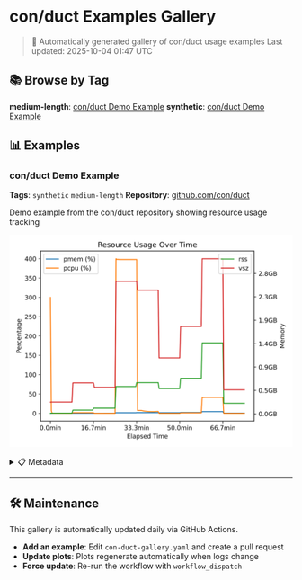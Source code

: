 # con/duct Examples Gallery

> 🤖 Automatically generated gallery of con/duct usage examples
> Last updated: 2025-10-04 01:47 UTC


## 📚 Browse by Tag

**medium-length**: [con/duct Demo Example](#con-duct-demo-example)
**synthetic**: [con/duct Demo Example](#con-duct-demo-example)

## 📊 Examples

### con/duct Demo Example

**Tags**: `synthetic` `medium-length`
**Repository**: [github.com/con/duct](https://github.com/con/duct/)

Demo example from the con/duct repository showing resource usage tracking

![Plot for con/duct Demo Example](images/con-duct-demo-example.svg)

<details>
<summary>📋 Metadata</summary>

- **Info file**: [example_output_info.json](logs/con-duct-demo-example/example_output_info.json)
- **Usage data**: [example_output_usage.json](logs/con-duct-demo-example/example_output_usage.json)
- **Standard output**: [stdout](logs/con-duct-demo-example/example_output_stdout)
- **Standard error**: [stderr](logs/con-duct-demo-example/example_output_stderr)

</details>

---

## 🛠️ Maintenance

This gallery is automatically updated daily via GitHub Actions.

- **Add an example**: Edit `con-duct-gallery.yaml` and create a pull request
- **Update plots**: Plots regenerate automatically when logs change
- **Force update**: Re-run the workflow with `workflow_dispatch`
